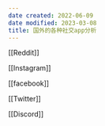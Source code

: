 ```yaml
---
date created: 2022-06-09
date modified: 2023-03-08
title: 国外的各种社交app分析
---
```


[[Reddit]]

[[Instagram]]

[[facebook]]

[[Twitter]]

[[Discord]]
